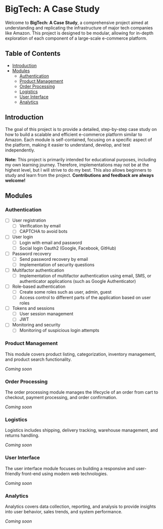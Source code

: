 # BigTech: A Case Study

Welcome to **BigTech: A Case Study**, a comprehensive project aimed at understanding and replicating the infrastructure of major tech companies like Amazon. This project is designed to be modular, allowing for in-depth exploration of each component of a large-scale e-commerce platform.

## Table of Contents

- [Introduction](#introduction)
- [Modules](#modules)
  - [Authentication](#authentication)
  - [Product Management](#product-management)
  - [Order Processing](#order-processing)
  - [Logistics](#logistics)
  - [User Interface](#user-interface)
  - [Analytics](#analytics)
  

## Introduction

The goal of this project is to provide a detailed, step-by-step case study on how to build a scalable and efficient e-commerce platform similar to Amazon. Each module is self-contained, focusing on a specific aspect of the platform, making it easier to understand, develop, and test independently.

**Note:** This project is primarily intended for educational purposes, including my own learning journey. Therefore, implementations may not be at the highest level, but I will strive to do my best. This also allows beginners to study and learn from the project. **Contributions and feedback are always welcome!**

## Modules

### Authentication

- [ ] User registration
	- [ ] Verification by email
	- [ ] CAPTCHA to avoid bots
- [ ] User login
	- [ ] Login with email and password
	- [ ] Social login Oauth2 (Google, Facebook, GitHub)
- [ ] Password recovery
	- [ ] Send password recovery by email
	- [ ] Implementation of security questions
- [ ] Multifactor authentication
	- [ ] Implementation of multifactor authentication using email, SMS, or authenticator applications (such as Google Authenticator)
- [ ] Role-based authentication
	- [ ] Create some roles such as user, admin, guest
	- [ ] Access control to different parts of the application based on user roles
- [ ] Tokens and sessions
	- [ ] User session management
	- [ ] JWT
- [ ] Monitoring and security
	- [ ] Monitoring of suspicious login attempts

### Product Management

This module covers product listing, categorization, inventory management, and product search functionality.

*Coming soon*

### Order Processing

The order processing module manages the lifecycle of an order from cart to checkout, payment processing, and order confirmation.

*Coming soon*

### Logistics

Logistics includes shipping, delivery tracking, warehouse management, and returns handling.

*Coming soon*

### User Interface

The user interface module focuses on building a responsive and user-friendly front-end using modern web technologies.

*Coming soon*

### Analytics

Analytics covers data collection, reporting, and analysis to provide insights into user behavior, sales trends, and system performance.

*Coming soon*

